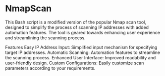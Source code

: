 # NmapScan
This Bash script is a modified version of the popular Nmap scan tool, designed to simplify the process of scanning IP addresses with added automation features. The tool is geared towards enhancing user experience and streamlining the scanning process.

Features
Easy IP Address Input: Simplified input mechanism for specifying target IP addresses.
Automatic Scanning: Automation features to streamline the scanning process.
Enhanced User Interface: Improved readability and user-friendly design.
Custom Configurations: Easily customize scan parameters according to your requirements.
